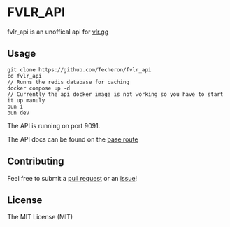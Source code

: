 # FVLR_API
fvlr_api is an unoffical api for [vlr.gg](https://vlr.gg)

## Usage
```
git clone https://github.com/Techeron/fvlr_api
cd fvlr_api
// Runns the redis database for caching
docker compose up -d
// Currently the api docker image is not working so you have to start it up manuly
bun i
bun dev
```
The API is running on port 9091.

The API docs can be found on the [base route](http://localhost:9091)

## Contributing
Feel free to submit a [pull request](https://github.com/Techeron/fvlr_api/pull/new/master) or an [issue](https://github.com/Techeron/fvlr_api/issues/new)!

## License
The MIT License (MIT)
